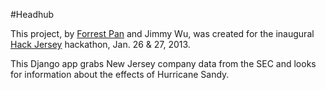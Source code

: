 #Headhub

This project, by [Forrest Pan](https://github.com/gzpgg3x) and Jimmy Wu, was created for the inaugural [Hack Jersey](http://www.hackjersey.com/) hackathon, Jan. 26 & 27, 2013.

This Django app grabs New Jersey company data from the SEC and looks for information about the effects of Hurricane Sandy.
